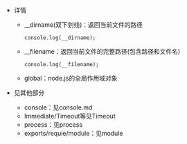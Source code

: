 + 详情
  + __dirname(双下划线)：返回当前文件的路径

        console.log(__dirname);
  + __filename：返回当前文件的完整路径(包含路径和文件名)

        console.log(__filename);
  + global：node.js的全局作用域对象
        
+ 见其他部分
  + console：见console.md
  + Immediate/Timeout等见Timeout
  + process：见process
  + exports/requie/module：见module